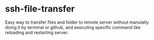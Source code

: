 # ssh-file-transfer
Easy way to transfer files and folder to remote server without manulally doing it by terminal or github, and executing specific command like reloading and restarting server.
